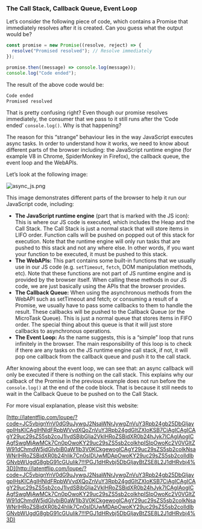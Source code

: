 ### The Call Stack, Callback Queue, Event Loop

Let’s consider the following piece of code, which contains a Promise that immediately resolves after it is created. Can you guess what the output would be?

```typescript
const promise = new Promise((resolve, reject) => {
  resolve("Promised resolved"); // Resolve immediately
});

promise.then((message) => console.log(message));
console.log("Code ended");
```

The result of the above code would be:

```typescript
Code ended
Promised resolved
```

That is pretty confusing right? Even though our promise resolves immediately, the consumer that we pass to it still runs after the ‘Code ended’ `console.log()`. Why is that happening?

The reason for this “strange” behaviour lies in the way JavaScript executes async tasks. In order to understand how it works, we need to know about different parts of the browser including: the JavaScript runtime engine (for example V8 in Chrome, SpiderMonkey in Firefox), the callback queue, the event loop and the WebAPIs.

Let’s look at the following image:

![async_js.png](Promise%20Async%20Await%20in%20JavaScript%20dc78927e1f5445f6b24bef8cfb3995bc/async_js.png)

This image demonstrates different parts of the browser to help it run our JavaScript code, including:

- **The JavaScript runtime engine** (part that is marked with the JS icon): This is where our JS code is executed, which includes the Heap and the Call Stack. The Call Stack is just a normal stack that will store items in LIFO order. Function calls will be pushed on popped out of this stack for execution. Note that the runtime engine will only run tasks that are pushed to this stack and not any where else. In other words, if you want your function to be executed, it must be pushed to this stack.
- **The WebAPIs:** This part contains some built-in functions that we usually use in our JS code (e.g. `setTimeout`, `fetch`, DOM manipulation methods, etc). Note that these functions are not part of JS runtime engine and is provided by the browser itself. When calling these methods in our JS code, we are just basically using the APIs that the browser provides.
- **The Callback Queue:** When using the asynchronous methods from the WebAPI such as setTimeout and fetch; or consuming a result of a Promise, we usually have to pass some callbacks to them to handle the result. These callbacks will be pushed to the Callback Queue (or the MicroTask Queue). This is just a normal queue that stores items in FIFO order. The special thing about this queue is that it will just store callbacks to asynchronous operations.
- **The Event Loop:** As the name suggests, this is a “simple” loop that runs infinitely in the browser. The main responsibility of this loop is to check if there are any tasks on the JS runtime engine call stack, if not, it will pop one callback from the callback queue and push it to the call stack.

After knowing about the event loop, we can see that: an async callback will only be executed if there is nothing on the call stack. This explains why our callback of the Promise in the previous example does not run before the `console.log()` at the end of the code block. That is because it still needs to wait in the Callback Queue to be pushed on to the Call Stack.

For more visual explanation, please visit this website:

[http://latentflip.com/loupe/?code=JC5vbignYnV0dG9uJywgJ2NsaWNrJywgZnVuY3Rpb24gb25DbGljaygpIHsKICAgIHNldFRpbWVvdXQoZnVuY3Rpb24gdGltZXIoKSB7CiAgICAgICAgY29uc29sZS5sb2coJ1lvdSBjbGlja2VkIHRoZSBidXR0b24hJyk7ICAgIAogICAgfSwgMjAwMCk7Cn0pOwoKY29uc29sZS5sb2coIkhpISIpOwoKc2V0VGltZW91dChmdW5jdGlvbiB0aW1lb3V0KCkgewogICAgY29uc29sZS5sb2coIkNsaWNrIHRoZSBidXR0b24hIik7Cn0sIDUwMDApOwoKY29uc29sZS5sb2coIldlbGNvbWUgdG8gbG91cGUuIik7!!!PGJ1dHRvbj5DbGljayBtZSE8L2J1dHRvbj4%3D](http://latentflip.com/loupe/?code=JC5vbignYnV0dG9uJywgJ2NsaWNrJywgZnVuY3Rpb24gb25DbGljaygpIHsKICAgIHNldFRpbWVvdXQoZnVuY3Rpb24gdGltZXIoKSB7CiAgICAgICAgY29uc29sZS5sb2coJ1lvdSBjbGlja2VkIHRoZSBidXR0b24hJyk7ICAgIAogICAgfSwgMjAwMCk7Cn0pOwoKY29uc29sZS5sb2coIkhpISIpOwoKc2V0VGltZW91dChmdW5jdGlvbiB0aW1lb3V0KCkgewogICAgY29uc29sZS5sb2coIkNsaWNrIHRoZSBidXR0b24hIik7Cn0sIDUwMDApOwoKY29uc29sZS5sb2coIldlbGNvbWUgdG8gbG91cGUuIik7!!!PGJ1dHRvbj5DbGljayBtZSE8L2J1dHRvbj4%3D)
